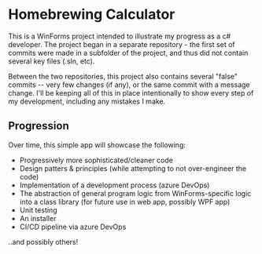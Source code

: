# Homebrewing Calculator

This is a WinForms project intended to illustrate my progress as a c# developer.
The project began in a separate repository - the first set of commits were made in a subfolder of the project, and thus did not contain several key files (.sln, etc).

Between the two repositories, this project also contains several "false" commits -- very few changes (if any), or the same commit with a message change.
I'll be keeping all of this in place intentionally to show every step of my development, including any mistakes I make. 

## Progression

Over time, this simple app will showcase the following:
- Progressively more sophisticated/cleaner code
- Design patters & principles (while attempting to not over-engineer the code)
- Implementation of a development process (azure DevOps)
- The abstraction of general program logic from WinForms-specific logic into a class library (for future use in web app, possibly WPF app)
- Unit testing
- An installer
- CI/CD pipeline via azure DevOps

..and possibly others!
